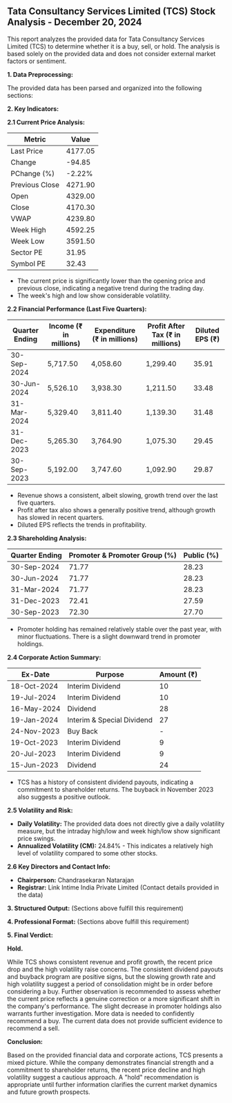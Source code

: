 ## Tata Consultancy Services Limited (TCS) Stock Analysis - December 20, 2024

This report analyzes the provided data for Tata Consultancy Services Limited (TCS) to determine whether it is a buy, sell, or hold.  The analysis is based solely on the provided data and does not consider external market factors or sentiment.

**1. Data Preprocessing:**

The provided data has been parsed and organized into the following sections:

**2. Key Indicators:**

**2.1 Current Price Analysis:**

| Metric             | Value      |
|----------------------|------------|
| Last Price          | 4177.05    |
| Change              | -94.85     |
| PChange (%)         | -2.22%     |
| Previous Close      | 4271.90    |
| Open                | 4329.00    |
| Close               | 4170.30    |
| VWAP                | 4239.80    |
| Week High           | 4592.25    |
| Week Low            | 3591.50    |
| Sector PE           | 31.95      |
| Symbol PE           | 32.43      |


* The current price is significantly lower than the opening price and previous close, indicating a negative trend during the trading day.
* The week's high and low show considerable volatility.


**2.2 Financial Performance (Last Five Quarters):**

| Quarter Ending     | Income (₹ in millions) | Expenditure (₹ in millions) | Profit After Tax (₹ in millions) | Diluted EPS (₹) |
|----------------------|--------------------------|-----------------------------|---------------------------------|-----------------|
| 30-Sep-2024         | 5,717.50                 | 4,058.60                    | 1,299.40                         | 35.91           |
| 30-Jun-2024         | 5,526.10                 | 3,938.30                    | 1,211.50                         | 33.48           |
| 31-Mar-2024         | 5,329.40                 | 3,811.40                    | 1,139.30                         | 31.48           |
| 31-Dec-2023         | 5,265.30                 | 3,764.90                    | 1,075.30                         | 29.45           |
| 30-Sep-2023         | 5,192.00                 | 3,747.60                    | 1,092.90                         | 29.87           |

* Revenue shows a consistent, albeit slowing, growth trend over the last five quarters.
* Profit after tax also shows a generally positive trend, although growth has slowed in recent quarters.
* Diluted EPS reflects the trends in profitability.


**2.3 Shareholding Analysis:**

| Quarter Ending     | Promoter & Promoter Group (%) | Public (%) |
|----------------------|-----------------------------|------------|
| 30-Sep-2024         | 71.77                       | 28.23      |
| 30-Jun-2024         | 71.77                       | 28.23      |
| 31-Mar-2024         | 71.77                       | 28.23      |
| 31-Dec-2023         | 72.41                       | 27.59      |
| 30-Sep-2023         | 72.30                       | 27.70      |

* Promoter holding has remained relatively stable over the past year, with minor fluctuations.  There is a slight downward trend in promoter holdings.


**2.4 Corporate Action Summary:**

| Ex-Date      | Purpose                               | Amount (₹) |
|--------------|---------------------------------------|------------|
| 18-Oct-2024  | Interim Dividend                      | 10         |
| 19-Jul-2024  | Interim Dividend                      | 10         |
| 16-May-2024  | Dividend                               | 28         |
| 19-Jan-2024  | Interim & Special Dividend            | 27         |
| 24-Nov-2023  | Buy Back                              |  -         |  *(Amount not specified)*
| 19-Oct-2023  | Interim Dividend                      | 9          |
| 20-Jul-2023  | Interim Dividend                      | 9          |
| 15-Jun-2023  | Dividend                               | 24         |

* TCS has a history of consistent dividend payouts, indicating a commitment to shareholder returns.  The buyback in November 2023 also suggests a positive outlook.


**2.5 Volatility and Risk:**

* **Daily Volatility:**  The provided data does not directly give a daily volatility measure, but the intraday high/low and week high/low show significant price swings.
* **Annualized Volatility (CM):** 24.84% - This indicates a relatively high level of volatility compared to some other stocks.

**2.6 Key Directors and Contact Info:**

* **Chairperson:** Chandrasekaran Natarajan
* **Registrar:** Link Intime India Private Limited (Contact details provided in the data)


**3. Structured Output:**  (Sections above fulfill this requirement)


**4. Professional Format:** (Sections above fulfill this requirement)


**5. Final Verdict:**

**Hold.**

While TCS shows consistent revenue and profit growth, the recent price drop and the high volatility raise concerns.  The consistent dividend payouts and buyback program are positive signs, but the slowing growth rate and high volatility suggest a period of consolidation might be in order before considering a buy.  Further observation is recommended to assess whether the current price reflects a genuine correction or a more significant shift in the company's performance.  The slight decrease in promoter holdings also warrants further investigation.  More data is needed to confidently recommend a buy.  The current data does not provide sufficient evidence to recommend a sell.


**Conclusion:**

Based on the provided financial data and corporate actions, TCS presents a mixed picture.  While the company demonstrates financial strength and a commitment to shareholder returns, the recent price decline and high volatility suggest a cautious approach.  A "hold" recommendation is appropriate until further information clarifies the current market dynamics and future growth prospects.
